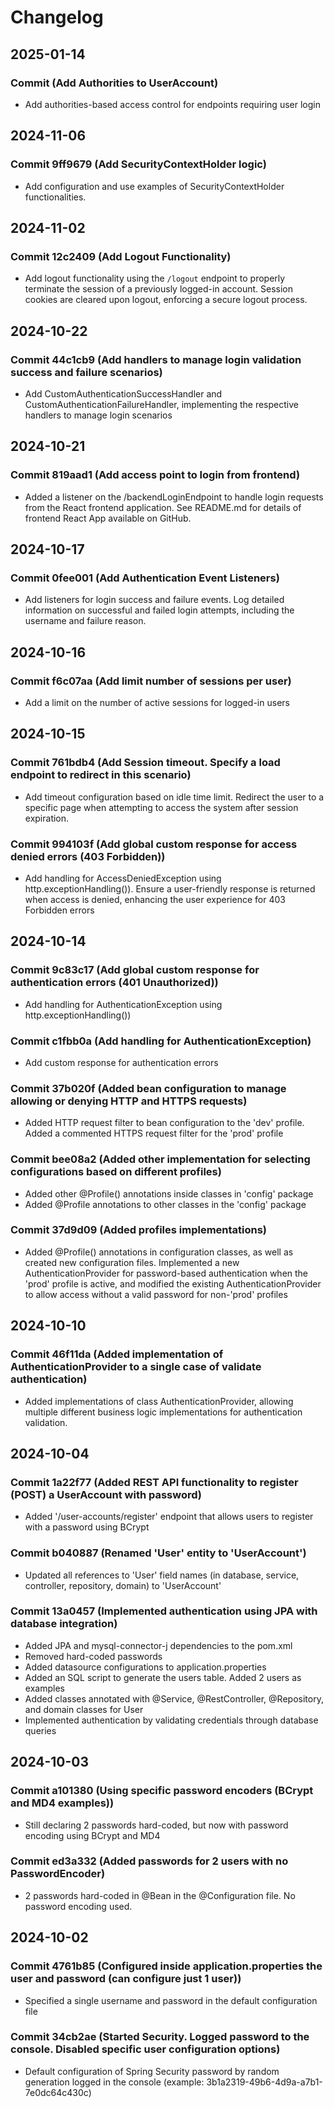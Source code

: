 # Changelog

## 2025-01-14
### Commit  (Add Authorities to UserAccount)
- Add authorities-based access control for endpoints requiring user login

## 2024-11-06
### Commit 9ff9679 (Add SecurityContextHolder logic)
- Add configuration and use examples of SecurityContextHolder functionalities.

## 2024-11-02
### Commit 12c2409 (Add Logout Functionality)
- Add logout functionality using the `/logout` endpoint to properly terminate the session of a previously logged-in account. Session cookies are cleared upon logout, enforcing a secure logout process.

## 2024-10-22
### Commit 44c1cb9 (Add handlers to manage login validation success and failure scenarios)
- Add CustomAuthenticationSuccessHandler and CustomAuthenticationFailureHandler, implementing the respective handlers to manage login scenarios

## 2024-10-21
### Commit 819aad1 (Add access point to login from frontend)
- Added a listener on the /backendLoginEndpoint to handle login requests from the React frontend application. See README.md for details of frontend React App available on GitHub.

## 2024-10-17
### Commit 0fee001 (Add Authentication Event Listeners)
- Add listeners for login success and failure events. Log detailed information on successful and failed login attempts, including the username and failure reason.

## 2024-10-16
### Commit f6c07aa (Add limit number of sessions per user)
- Add a limit on the number of active sessions for logged-in users

## 2024-10-15
### Commit 761bdb4 (Add Session timeout. Specify a load endpoint to redirect in this scenario)
- Add timeout configuration based on idle time limit. Redirect the user to a specific page when attempting to access the system after session expiration.
### Commit 994103f (Add global custom response for access denied errors (403 Forbidden))
- Add handling for AccessDeniedException using http.exceptionHandling()). Ensure a user-friendly response is returned when access is denied, enhancing the user experience for 403 Forbidden errors	

## 2024-10-14
### Commit 9c83c17 (Add global custom response for authentication errors (401 Unauthorized))
- Add handling for AuthenticationException using http.exceptionHandling())
### Commit c1fbb0a (Add handling for AuthenticationException)
- Add custom response for authentication errors
### Commit 37b020f (Added bean configuration to manage allowing or denying HTTP and HTTPS requests)
- Added HTTP request filter to bean configuration to the 'dev' profile. Added a commented HTTPS request filter for the 'prod' profile
### Commit bee08a2 (Added other implementation for selecting configurations based on different profiles)
- Added other @Profile() annotations inside classes in 'config' package
- Added @Profile annotations to other classes in the 'config' package
### Commit 37d9d09 (Added profiles implementations)
- Added @Profile() annotations in configuration classes, as well as created new configuration files. Implemented a new AuthenticationProvider for password-based authentication when the 'prod' profile is active, and modified the existing AuthenticationProvider to allow access without a valid password for non-'prod' profiles

## 2024-10-10 
### Commit 46f11da (Added implementation of AuthenticationProvider to a single case of validate authentication)
- Added implementations of class AuthenticationProvider, allowing multiple different business logic implementations for authentication validation. 

## 2024-10-04
### Commit 1a22f77 (Added REST API functionality to register (POST) a UserAccount with password)
- Added '/user-accounts/register' endpoint that allows users to register with a password using BCrypt
### Commit b040887 (Renamed 'User' entity to 'UserAccount')
- Updated all references to 'User' field names (in database, service, controller, repository, domain)  to 'UserAccount'
### Commit 13a0457 (Implemented authentication using JPA with database integration)
- Added JPA and mysql-connector-j dependencies to the pom.xml
- Removed hard-coded passwords
- Added datasource configurations to application.properties
- Added an SQL script to generate the users table. Added 2 users as examples
- Added classes annotated with @Service, @RestController, @Repository, and domain classes for User
- Implemented authentication by validating credentials through database queries

## 2024-10-03
### Commit a101380 (Using specific password encoders (BCrypt and MD4 examples))
- Still declaring 2 passwords hard-coded, but now with password encoding using BCrypt and MD4
### Commit ed3a332 (Added passwords for 2 users with no PasswordEncoder)
- 2 passwords hard-coded in @Bean in the @Configuration file. No password encoding  used.

## 2024-10-02
### Commit 4761b85 (Configured inside application.properties the user and password (can configure just 1 user))
- Specified a single username and password in the default configuration file
### Commit 34cb2ae (Started Security. Logged password to the console. Disabled specific user configuration options)
- Default configuration of Spring Security password by random generation logged in the console (example: 3b1a2319-49b6-4d9a-a7b1-7e0dc64c430c)
